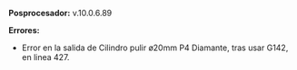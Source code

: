 **Posprocesador:** v.10.0.6.89

**Errores:**

* Error en la salida de Cilindro pulir ø20mm P4 Diamante, tras usar G142, en linea 427.